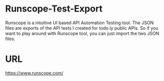 # Runscope-Test-Export
Runscope is a intuitive UI based API Automation Testing tool. The JSON files are exports of the API tests I created for todo.ly public APIs.
So if you want to play around with Runscope tool, you can just import the two JSON files. 

# URL
https://www.runscope.com/
